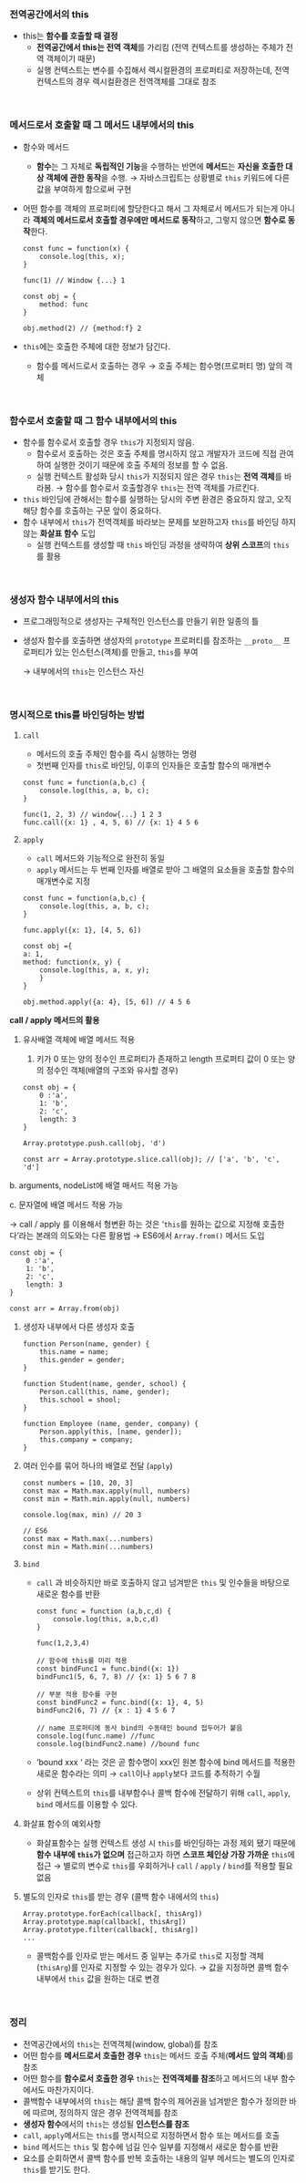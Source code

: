 ### 전역공간에서의 this

- this는 **함수를 호출할 때 결정**
    - **전역공간에서 this는 전역 객체**를 가리킴 (전역 컨텍스트를 생성하는 주체가 전역 객체이기 때문)
    - 실행 컨텍스트는 변수를 수집해서 렉시컬환경의 프로퍼티로 저장하는데, 전역컨텍스트의 경우 렉시컬환경은 전역객체를 그대로 참조

<br/>

### 메서드로서 호출할 때 그 메서드 내부에서의 this

- 함수와 메서드
    - **함수**는 그 자체로 **독립적인 기능**을 수행하는 반면에 **메서드**는 **자신을 호출한 대상 객체에 관한 동작**을 수행. → 자바스크립트는 상황별로 `this` 키워드에 다른 값을 부여하게 함으로써 구현
- 어떤 함수를 객체의 프로퍼티에 할당한다고 해서 그 자체로서 메서드가 되는게 아니라 **객체의 메서드로서 호출할 경우에만 메서드로 동작**하고, 그렇지 않으면 **함수로 동작**한다.
    
    ```tsx
    const func = function(x) {
    	console.log(this, x);
    }
    
    func(1) // Window {...} 1
    
    const obj = {
    	method: func
    }
    
    obj.method(2) // {method:f} 2
    ```
    
- `this`에는 호출한 주체에 대한 정보가 담긴다.
    - 함수를 메서드로서 호출하는 경우 → 호출 주체는 함수명(프로퍼티 명) 앞의 객체
 
<br/>
  

### 함수로서 호출할 때 그 함수 내부에서의 this

- 함수를 함수로서 호출할 경우 `this`가 지정되지 않음.
    - 함수로서 호출하는 것은 호출 주체를 명시하지 않고 개발자가 코드에 직접 관여하여 실행한 것이기 때문에 호출 주체의 정보를 할 수 없음.
    - 실행 컨텍스트 활성화 당시 `this`가 지정되지 않은 경우 `this`는 **전역 객체**를 바라봄. → 함수를 함수로서 호출할경우 `this`는 전역 객체를 가르킨다.
- `this` 바인딩에 관해서는 함수를 실행하는 당시의 주변 환경은 중요하지 않고, 오직 해당 함수를 호출하는 구문 앞이 중요하다.
- 함수 내부에서 `this`가 전역객체를 바라보는 문제를 보완하고자 `this`를 바인딩 하지 않는 **화살표 함수** 도입
    - 실행 컨텍스트를 생성할 때 `this` 바인딩 과정을 생략하여 **상위 스코프**의 `this`를 활용
    
<br/>



### 생성자 함수 내부에서의 this

- 프로그래밍적으로 생성자는 구체적인 인스턴스를 만들기 위한 일종의 틀
- 생성자 함수를 호출하면 생성자의 `prototype` 프로퍼티를 참조하는 `__proto__` 프로퍼티가 있는 인스턴스(객체)를 만들고, `this`를 부여
    
    → 내부에서의 `this`는 인스턴스 자신

<br/>



### 명시적으로 this를 바인딩하는 방법

1. `call`
    - 메서드의 호출 주체인 함수를 즉시 실행하는 명령
    - 첫번째 인자를 `this`로 바인딩, 이후의 인자들은 호출할 함수의 매개변수
    
    ```tsx
    const func = function(a,b,c) {
    	console.log(this, a, b, c);
    }
    
    func(1, 2, 3) // window{...} 1 2 3
    func.call({x: 1} , 4, 5, 6) // {x: 1} 4 5 6
    ```
    
2. `apply`
    - `call` 메서드와 기능적으로 완전히 동일
    - `apply` 메서드는 두 번째 인자를 배열로 받아 그 배열의 요소들을 호출할 함수의 매개변수로 지정
    
    ```tsx
    const func = function(a,b,c) {
    	console.log(this, a, b, c);
    }
    
    func.apply({x: 1}, [4, 5, 6])
    
    const obj ={
    a: 1,
    method: function(x, y) {
    	console.log(this, a, x, y);
    	}
    }
    
    obj.method.apply({a: 4}, [5, 6]) // 4 5 6
    ```
    

**call / apply 메서드의 활용**

1. 유사배열 객체에 배열 메서드 적용
    1. 키가 0 또는 양의 정수인 프로퍼티가 존재하고 length 프로퍼티 값이 0 또는 양의 정수인 객체(배열의 구조와 유사할 경우)
    
    ```tsx
    const obj = {
    	0 :'a',
    	1: 'b',
    	2: 'c',
    	length: 3
    }
    
    Array.prototype.push.call(obj, 'd')
    
    const arr = Array.prototype.slice.call(obj); // ['a', 'b', 'c', 'd']
    ```
    

b. arguments, nodeList에 배열 매서드 적용 가능

c. 문자열에 배열 메서드 적용 가능

→ call / apply 를 이용해서 형변환 하는 것은 ‘`this`를 원하는 값으로 지정해 호출한다’라는 본래의 의도와는 다른 활용법 → ES6에서 `Array.from()` 메서드 도입

```tsx
const obj = {
	0 :'a',
	1: 'b',
	2: 'c',
	length: 3
}

const arr = Array.from(obj)
```

1. 생성자 내부에서 다른 생성자 호출
    
    ```tsx
    function Person(name, gender) {
    	this.name = name;
    	this.gender = gender;
    }
    
    function Student(name, gender, school) {
    	Person.call(this, name, gender);
    	this.school = shool;
    }
    
    function Employee (name, gender, company) {
    	Person.apply(this, [name, gender]);
    	this.company = company;
    }
    ```
    

1. 여러 인수를 묶어 하나의 배열로 전달 (`apply`)
    
    ```tsx
    const numbers = [10, 20, 3]
    const max = Math.max.apply(null, numbers)
    const min = Math.min.apply(null, numbers)
    
    console.log(max, min) // 20 3
    
    // ES6
    const max = Math.max(...numbers)
    const min = Math.min(...numbers)
    ```
    

1. `bind`
    - `call` 과 비슷하지만 바로 호출하지 않고 넘겨받은 `this` 및 인수들을 바탕으로 새로운 함수를 반환
        
        ```tsx
        const func = function (a,b,c,d) {
        	console.log(this, a,b,c,d)
        }
        
        func(1,2,3,4)
        
        // 함수에 this를 미리 적용
        const bindFunc1 = func.bind({x: 1})
        bindFunc1(5, 6, 7, 8) // {x: 1} 5 6 7 8
        
        // 부분 적용 함수를 구현
        const bindFunc2 = func.bind({x: 1}, 4, 5)
        bindFunc2(6, 7) // {x : 1} 4 5 6 7
        
        // name 프로퍼티에 동사 bind의 수동태인 bound 접두어가 붙음
        console.log(func.name) //func
        console.log(bindFunc2.name) //bound func
        ```
        
    - ‘bound xxx ‘ 라는 것은 곧 함수명이 xxx인 원본 함수에 bind 메서드를 적용한 새로운 함수라는 의미 → `call`이나 `apply`보다 코드를 추적하기 수월
    - 상위 컨텍스트의 `this`를 내부함수나 콜백 함수에 전달하기 위해 `call`, `apply`, `bind` 메서드를 이용할 수 있다.
    
2. 화살표 함수의 예외사항
    - 화살표함수는 실행 컨텍스트 생성 시 `this`를 바인딩하는 과정 제외 됐기 때문에 **함수 내부에 `this`가 없으며** 접근하고자 하면 **스코프 체인상 가장 가까운** `this`에 접근 → 별로의 변수로 `this`를 우회하거나 `call` / `apply` / `bind`를 적용할 필요 없음
3. 별도의 인자로 `this`를 받는 경우 (콜백 함수 내에서의 `this`)
    
    ```tsx
    Array.prototype.forEach(callback[, thisArg])
    Array.prototype.map(callback[, thisArg])
    Array.prototype.filter(callback[, thisArg])
    ...
    ```
    
    - 콜백함수를 인자로 받는 메서드 중 일부는 추가로 `this`로 지정할 객체(`thisArg`)를 인자로 지정할 수 있는 경우가 있다. → 값을 지정하면 콜백 함수 내부에서 `this` 값을 원하는 대로 변경

<br/>
    
    
### 정리
    
- 전역공간에서의 `this`는 전역객체(window, global)를 참조
- 어떤 함수를 **메서드로서 호출한 경우** `this`는 메서드 호출 주체(**메서드 앞의 객체**)를 참조
- 어떤 함수를 **함수로서 호출한 경우** `this`는 **전역객체를 참조**하고 메서드의 내부 함수에서도 마찬가지이다.
- 콜백함수 내부에서의 `this`는 해당 콜백 함수의 제어권을 넘겨받은 함수가 정의한 바에 따르며, 정의하지 않은 경우 전역객체를 참조
- **생성자 함수**에서의 `this`는 생성될 **인스턴스를 참조**
- `call`, `apply`메서드는 `this`를 명시적으로 지정하면서 함수 또는 메서드를 호출
- `bind` 메서드는 `this` 및 함수에 넘길 인수 일부를 지정해서 새로운 함수를 반환
- 요소를 순회하면서 콜백 함수를 반복 호출하는 내용의 일부 메서드는 별도의 인자로 `this`를 받기도 한다.
